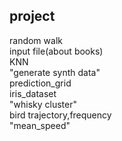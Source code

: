 ## project
random walk  
input file(about books)  
KNN  
"generate synth data"  
prediction_grid  
iris_dataset  
"whisky cluster"  
bird trajectory,frequency  
"mean_speed"

